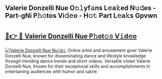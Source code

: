## Valerie Donzelli Nue O𝚗𝚕yf𝚊ns L𝚎a𝚔ed N𝚞𝚍es - Part-gNi P𝚑𝚘tos Vi𝚍𝚎o - H𝚘𝚝 Part L𝚎a𝚔s Gpvwn

# <h2><a href="http://kf9nf4g.oniu.top/?m=Valerie+Donzelli+Nue">🔗👉 🔴 Valerie Donzelli Nue P𝚑ot𝚘𝚜 V𝚒d𝚎o</a></h2>

[![Valerie Donzelli Nue Nu𝚍e𝚜](https://i.imgur.com/0qMVB7G.gif)](http://kf9nf4g.oniu.top/?m=Valerie+Donzelli+Nue)
Online artist and amusement giver Valerie Donzelli Nue, known for disseminating dance and lifestyle knowledge through trending dance trends and short videos. Versatile clown Valerie Donzelli Nue, known for their exceptional skills and accomplishments in entertaining audiences with humor and satire.  
